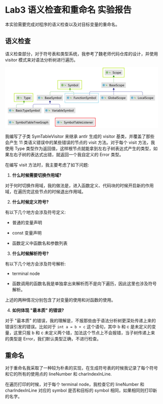# Lab3 语义检查和重命名 实验报告

本实验需要完成对程序的语义检查以及对目标变量的重命名。

## 语义检查

语义检查部分，对于符号表和类型系统，我参考了魏老师代码仓库的设计，并使用 visitor 模式来对语法分析树进行遍历。

![](./assets/symtable-classes.png)

我编写了子类 SymTableVisitor 来继承 antlr 生成的 visitor 基类，并覆盖了那些会产生 11 类语义错误中的某些错误的节点的 visit 方法。对于每个 visit 方法，我使用 Type 类型作为返回值，这样根节点就能拿到左右子树表达式产生的类型，如果左右子树的表达式出错，就返回一个我自定义的 Error 类型。

在编写 visit 方法时，我主要考虑了如下问题:

1. **什么时候需要切换作用域?**

对于何时切换作用域，我的做法是，进入函数定义、代码块的时候开启新的作用域，在遍历完这些节点的时候退出作用域。

2. **什么时候定义符号?**

有以下几个地方会涉及符号定义:

- 普通的变量声明

- const 变量声明

- 函数定义中函数名和参数列表

3. **什么时候解析符号?**

有以下几个地方会涉及符号解析:

- terminal node

- 函数调用的函数名我是单独拿出来解析而不是向下遍历，因此这里也涉及符号解析。

上述的两种情况分别包含了对变量的使用和对函数的使用。

4. **如何体现 "最本质" 的错误?**

对于 "最本质" 的错误，我的理解是，不报那些由于语法分析树更深处传递上来的错误引发的错误。比如对于 `int a = b + c` 这个语句，其中 b 和 c 是未定义的变量，这里只报 b 和 c 未定义两个错，加法这个节点上不会报错，当子树传递上来的类型是 Error，我们默认类型正确，不进行检查。

## 重命名

对于重命名我采取了一种较为朴素的实现，在生成符号表的时候我记录了每个符号和它的所有的使用点的 lineNumber 和 charIndexInLine.

在遍历打印的时候，对于每个 terminal node，我检查它的 lineNumber 和 charIndexInLine 对应的 symbol 是否和目标的 symbol 相同，如果相同则打印新的名字。